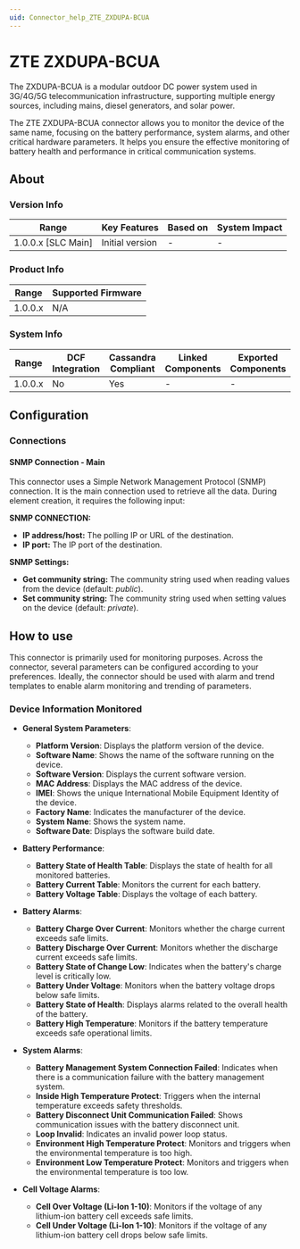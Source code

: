 ```yaml
---
uid: Connector_help_ZTE_ZXDUPA-BCUA
---
```


# ZTE ZXDUPA-BCUA

The ZXDUPA-BCUA is a modular outdoor DC power system used in 3G/4G/5G telecommunication infrastructure, supporting multiple energy sources, including mains, diesel generators, and solar power.

The ZTE ZXDUPA-BCUA connector allows you to monitor the device of the same name, focusing on the battery performance, system alarms, and other critical hardware parameters. It helps you ensure the effective monitoring of battery health and performance in critical communication systems.

## About

### Version Info

| Range              | Key Features    | Based on | System Impact |
|--------------------|-----------------|----------|---------------|
| 1.0.0.x [SLC Main] | Initial version | -        | -             |

### Product Info

| Range      | Supported Firmware |
|------------|--------------------|
| 1.0.0.x    | N/A                |

### System Info

| Range      | DCF Integration | Cassandra Compliant | Linked Components | Exported Components |
|------------|-----------------|---------------------|-------------------|---------------------|
| 1.0.0.x    | No              | Yes                 | -                 | -                   |

## Configuration

### Connections

#### SNMP Connection - Main

This connector uses a Simple Network Management Protocol (SNMP) connection. It is the main connection used to retrieve all the data. During element creation, it requires the following input:

**SNMP CONNECTION:**

- **IP address/host:** The polling IP or URL of the destination.
- **IP port:** The IP port of the destination.

**SNMP Settings:**

- **Get community string:** The community string used when reading values from the device (default: *public*).
- **Set community string:** The community string used when setting values on the device (default: *private*).

## How to use

This connector is primarily used for monitoring purposes. Across the connector, several parameters can be configured according to your preferences. Ideally, the connector should be used with alarm and trend templates to enable alarm monitoring and trending of parameters.

### Device Information Monitored

- **General System Parameters**:

  - **Platform Version**: Displays the platform version of the device.
  - **Software Name**: Shows the name of the software running on the device.
  - **Software Version**: Displays the current software version.
  - **MAC Address**: Displays the MAC address of the device.
  - **IMEI**: Shows the unique International Mobile Equipment Identity of the device.
  - **Factory Name**: Indicates the manufacturer of the device.
  - **System Name**: Shows the system name.
  - **Software Date**: Displays the software build date.

- **Battery Performance**:

  - **Battery State of Health Table**: Displays the state of health for all monitored batteries.
  - **Battery Current Table**: Monitors the current for each battery.
  - **Battery Voltage Table**: Displays the voltage of each battery.

- **Battery Alarms**:

  - **Battery Charge Over Current**: Monitors whether the charge current exceeds safe limits.
  - **Battery Discharge Over Current**: Monitors whether the discharge current exceeds safe limits.
  - **Battery State of Change Low**: Indicates when the battery's charge level is critically low.
  - **Battery Under Voltage**: Monitors when the battery voltage drops below safe limits.
  - **Battery State of Health**: Displays alarms related to the overall health of the battery.
  - **Battery High Temperature**: Monitors if the battery temperature exceeds safe operational limits.

- **System Alarms**:

  - **Battery Management System Connection Failed**: Indicates when there is a communication failure with the battery management system.
  - **Inside High Temperature Protect**: Triggers when the internal temperature exceeds safety thresholds.
  - **Battery Disconnect Unit Communication Failed**: Shows communication issues with the battery disconnect unit.
  - **Loop Invalid**: Indicates an invalid power loop status.
  - **Environment High Temperature Protect**: Monitors and triggers when the environmental temperature is too high.
  - **Environment Low Temperature Protect**: Monitors and triggers when the environmental temperature is too low.

- **Cell Voltage Alarms**:

  - **Cell Over Voltage (Li-Ion 1-10)**: Monitors if the voltage of any lithium-ion battery cell exceeds safe limits.
  - **Cell Under Voltage (Li-Ion 1-10)**: Monitors if the voltage of any lithium-ion battery cell drops below safe limits.
